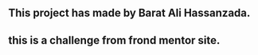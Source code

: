 ## This project has made by Barat Ali Hassanzada.  
## this is a challenge from frond mentor site.  

